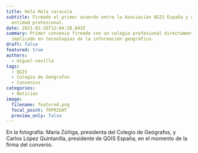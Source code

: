 ```yaml
---
title: Hola Hola caracola
subtitle: Firmado el primer acuerdo entre la Asociación QGIS España y una
  entidad profesional.
date: 2021-02-26T12:04:28.843Z
summary: Primer convenio firmado con un colegio profesional directamente
  implicado en tecnologías de la información geográfica.
draft: false
featured: true
authors:
  - miguel-sevilla
tags:
  - QGIS
  - Colegio de Geógrafos
  - Convenios
categories:
  - Noticias
image:
  filename: featured.png
  focal_point: TOPRIGHT
  preview_only: false
---
```


En la fotografía: María Zúñiga, presidenta del Colegio de Geógrafos, y Carlos López Quintanilla, presidente de QGIS España, en el momento de la firma del convenio. 